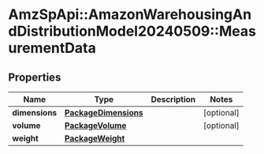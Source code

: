 # AmzSpApi::AmazonWarehousingAndDistributionModel20240509::MeasurementData

## Properties
Name | Type | Description | Notes
------------ | ------------- | ------------- | -------------
**dimensions** | [**PackageDimensions**](PackageDimensions.md) |  | [optional] 
**volume** | [**PackageVolume**](PackageVolume.md) |  | [optional] 
**weight** | [**PackageWeight**](PackageWeight.md) |  | 

